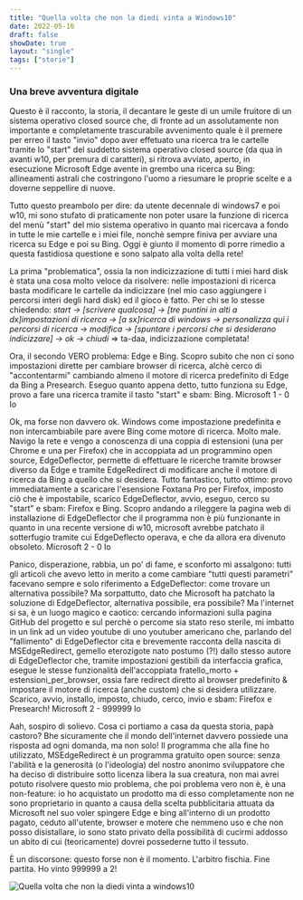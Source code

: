 ```yaml
---
title: "Quella volta che non la diedi vinta a Windows10"
date: 2022-05-16
draft: false
showDate: true
layout: "single"
tags: ["storie"]
---
```


### Una breve avventura digitale
Questo è il racconto, la storia, il decantare le geste di un umile fruitore di un sistema operativo closed source che, di fronte ad un assolutamente non importante e completamente trascurabile avvenimento quale è il premere per erreo il tasto "invio" dopo aver effetuato una ricerca tra le cartelle tramite lo "start" del suddetto sistema operativo closed source (da qua in avanti w10, per premura di caratteri), si ritrova avviato, aperto, in esecuzione Microsoft Edge avente in grembo una ricerca su Bing: allineamenti astrali che costringono l'uomo a riesumare le proprie scelte e a doverne seppellire di nuove.

Tutto questo preambolo per dire: da utente decennale di windows7 e poi w10, mi sono stufato di praticamente non poter usare la funzione di ricerca del menù "start" del mio sistema operativo in quanto mai ricercava a fondo in tutte le mie cartelle e i miei file, nonchè sempre finiva per avviare una ricerca su Edge e poi su Bing. Oggi è giunto il momento di porre rimedio a questa fastidiosa questione e sono salpato alla volta della rete!

La prima "problematica", ossia la non indicizzazione di tutti i miei hard disk è stata una cosa molto veloce da risolvere: nelle impostazioni di ricerca basta modificare le cartelle da indicizzare (nel mio caso aggiungere i percorsi interi degli hard disk) ed il gioco è fatto.
Per chi se lo stesse chiedendo: _start -> [scrivere qualcosa] -> [tre puntini in alti a dx]impostazioni di ricerca -> [a sx]ricerca di windows -> personalizza qui i percorsi di ricerca -> modifica -> [spuntare i percorsi che si desiderano indicizzare] -> ok -> chiudi_ => ta-daa, indicizzazione completata!

Ora, il secondo VERO problema: Edge e Bing. Scopro subito che non ci sono impostazioni dirette per cambiare browser di ricerca, alchè cerco di "accontentarmi" cambiando almeno il motore di ricerca predefinito di Edge da Bing a Presearch. Eseguo quanto appena detto, tutto funziona su Edge, provo a fare una ricerca tramite il tasto "start" e sbam: Bing.
Microsoft 1 - 0 Io

Ok, ma forse non davvero ok. Windows come impostazione predefinita e non intercambiabile pare avere Bing come motore di ricerca. Molto male. Navigo la rete e vengo a conoscenza di una coppia di estensioni (una per Chrome e una per Firefox) che in accoppiata ad un programmino open source, EdgeDeflector, permette di effettuare le ricerche tramite browser diverso da Edge e tramite EdgeRedirect di modificare anche il motore di ricerca da Bing a quello che si desidera.
Tutto fantastico, tutto ottimo: provo immediatamente a scaricare l'esensione Foxtana Pro per Firefox, imposto ciò che è impostabile, scarico EdgeDeflector, avvio, eseguo, cerco su "start" e sbam: Firefox e Bing.
Scopro andando a rileggere la pagina web di installazione di EdgeDeflector che il programma non è più funzionante in quanto in una recente versione di w10, microsoft avrebbe patchato il sotterfugio tramite cui EdgeDeflecto operava, e che da allora era divenuto obsoleto.
Microsoft 2 - 0 Io

Panico, disperazione, rabbia, un po' di fame, e sconforto mi assalgono: tutti gli articoli che avevo letto in merito a come cambiare "tutti questi parametri" facevano sempre e solo riferimento a EdgeDeflector: come trovare un alternativa possibile? Ma sorpattutto, dato che Microsoft ha patchato la soluzione di EdgeDeflector, alternativa possibile, era possibile?
Ma l'internet si sa, è un luogo magico e caotico: cercando informazioni sulla pagina GitHub del progetto e sul perchè o percome sia stato reso sterile, mi imbatto in un link ad un video youtube di uno youtuber americano che, parlando del "fallimento" di EdgeDeflector cita e brevemente racconta della nascita di MSEdgeRedirect, gemello eterozigote nato postumo (?!) dallo stesso autore di EdgeDeflector che, tramite impostazioni gestibili da interfaccia grafica, esegue le stesse funzionalità dell'accoppiata fratello_morto + estensioni_per_browser, ossia fare redirect diretto al browser predefinito & impostare il motore di ricerca (anche custom) che si desidera utilizzare.
Scarico, avvio, installo, imposto, chiudo, cerco, invio e sbam: Firefox e Presearch!
Microsoft 2 - 999999 Io

Aah, sospiro di solievo. Cosa ci portiamo a casa da questa storia, papà castoro? Bhe sicuramente che il mondo dell'internet davvero possiede una risposta ad ogni domanda, ma non solo! Il programma che alla fine ho utilizzato, MSEdgeRedirect è un programma gratuito open source: senza l'abilità e la generosità (o l'ideologia) del nostro anonimo sviluppatore che ha deciso di distribuire sotto licenza libera la sua creatura, non mai avrei potuto risolvere questo mio problema, che poi problema vero non è, è una non-feature: io ho acquistato un prodotto ma di esso completamente non ne sono proprietario in quanto a causa della scelta pubblicitaria attuata da Microsoft nel suo voler spingere Edge e bing all'interno di un prodotto pagato, ceduto all'utente, browser e motere che nemmeno uso e che non posso disistallare, io sono stato privato della possibilità di cucirmi addosso un abito di cui (teoricamente) dovrei possederne tutto il tessuto.

È un discorsone: questo forse non è il momento.
L'arbitro fischia. Fine partita. Ho vinto 999999 a 2!

![Quella volta che non la diedi vinta a windows10](/blog/images/05.windows.png)
